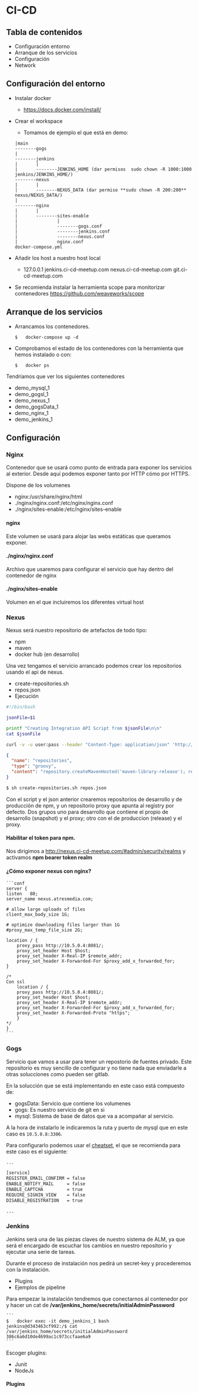 # CI-CD

## Tabla de contenidos 
  - Configuración entorno
  - Arranque de los servicios
  - Configuración
  - Network

## Configuración del entorno
- Instalar docker
    - https://docs.docker.com/install/
  
- Crear el workspace
    - Tomamos de ejemplo el que está en demo:
    ```
    |main
    --------gogs
    |
    --------jenkins
    |       |
    |       --------JENKINS_HOME (dar permisos  sudo chown -R 1000:1000 jenkins/JENKINS_HOME/)    
    --------nexus
    |       |
    |       --------NEXUS_DATA (dar permiso **sudo chown -R 200:200** nexus/NEXUS_DATA/)
    |
    --------nginx
    |       |
    |       --------sites-enable
    |               |
    |               --------gogs.conf
    |               --------jenkins.conf
    |               --------nexus.conf
    |               nginx.conf
    docker-compose.yml
    ```

- Añadir los host a nuestro host local
    - 127.0.0.1 jenkins.ci-cd-meetup.com nexus.ci-cd-meetup.com git.ci-cd-meetup.com 
- Se recomienda instalar la herramienta scope para monitorizar contenedores  https://github.com/weaveworks/scope
## Arranque de los servicios

- Arrancamos los contenedores.
    
    ```
    $   docker-compose up -d
    ```
- Comprobamos el estado de los contenedores con la herramienta que hemos instalado  o con:
    
    ```
    $   docker ps
    ```
Tendríamos que ver los siguientes contenedores

- demo_mysql_1
- demo_gogsl_1
- demo_nexus_1
- demo_gogsData_1
- demo_nginx_1
- demo_jenkins_1


## Configuración

### Nginx

Contenedor que se usará como punto de entrada para exponer los servicios al exterior. Desde aquí podemos exponer tanto por HTTP cómo por HTTPS.

Dispone de los volumenes 
- nginx:/usr/share/nginx/html
- ./nginx/nginx.conf:/etc/nginx/nginx.conf
- ./nginx/sites-enable:/etc/nginx/sites-enable

#### nginx 

Este volumen se usará para alojar las webs estáticas que queramos exponer.

#### ./nginx/nginx.conf

Archivo que usaremos para configurar el servicio que hay dentro del contenedor de nginx

#### ./nginx/sites-enable

Volumen en el que incluiremos los diferentes virtual host 

### Nexus

Nexus será nuestro repositorio de artefactos de todo tipo:

- npm 
- maven
- docker hub (en desarrollo)

Una vez tengamos el servicio arrancado podemos crear los repositorios usando el api de nexus.
  - create-repositories.sh
  - repos.json
  - Ejecución

```bash
#!/bin/bash

jsonFile=$1

printf "Creating Integration API Script from $jsonFile\n\n"
cat $jsonFile

curl -v -u user:pass --header "Content-Type: application/json" 'http://localhost:8081/service/rest/v1/script/' -d @$jsonFile

```

```json
{
  "name": "repositories",
  "type": "groovy",
  "content": "repository.createMavenHosted('maven-library-release'); repository.createMavenHosted('maven-library-snapshot'); repository.createNpmHosted('npm-snapshot'); repository.createNpmHosted('npm-release'); repository.createNpmProxy('npmjs-org','https://registry.npmjs.org'); repository.createNpmGroup('npm-all-pro',['npmjs-org', 'npm-release']); repository.createNpmGroup('npm-all-dev',['npmjs-org','npm-snapshot', 'npm-release'])"
}
```

```bash
$ sh create-repositories.sh repos.json
```

Con el script y el json anterior crearemos repositorios de desarrollo y de producción de npm, y un repositorio proxy que apunta al registry por defecto. Dos grupos uno para desarrollo que contiene el propio de desarrollo (snapshot) y el proxy; otro con el de produccion (release) y el proxy.

#### Habilitar el token para npm.

Nos dirigimos a http://nexus.ci-cd-meetup.com/#admin/security/realms y activamos **npm bearer token realm**


#### ¿Cómo exponer nexus con nginx?

    ```conf
    server {
    listen   80;
    server_name nexus.atresmedia.com;

    # allow large uploads of files
    client_max_body_size 1G;

    # optimize downloading files larger than 1G
    #proxy_max_temp_file_size 2G;

    location / {
        proxy_pass http://10.5.0.4:8081/;
        proxy_set_header Host $host;
        proxy_set_header X-Real-IP $remote_addr;
        proxy_set_header X-Forwarded-For $proxy_add_x_forwarded_for;
    }

    /*
    Con ssl
        location / {
        proxy_pass http://10.5.0.4:8081/;
        proxy_set_header Host $host;
        proxy_set_header X-Real-IP $remote_addr;
        proxy_set_header X-Forwarded-For $proxy_add_x_forwarded_for;
        proxy_set_header X-Forwarded-Proto "https";
        }
    */
    }
    ```

### Gogs

Servicio que vamos a usar para tener un repostorio de fuentes privado. Este repositorio es muy sencillo de configurar y no tiene nada que enviadarle a otras solucciones como pueden ser gitlab.

En la solucción que se está implementando en este caso está compuesto de:

- gogsData: Servicio que contiene los volumenes
- gogs: Es nuestro servicio de git en si
- mysql: Sistema de base de datos que va a acompañar al servicio.

A la hora de instalarlo le indicaremos la ruta y puerto de mysql que en este caso es `10.5.0.8:3306`.

Para configurarlo podemos usar el [cheatset](https://gogs.io/docs/advanced/configuration_cheat_sheet), el que se recomienda para este caso es el siguiente:

```bash
...

[service]
REGISTER_EMAIL_CONFIRM = false
ENABLE_NOTIFY_MAIL     = false
ENABLE_CAPTCHA         = true
REQUIRE_SIGNIN_VIEW    = false
DISABLE_REGISTRATION   = true

...
```

### Jenkins

Jenkins será una de las piezas claves de nuestro sistema de ALM, ya que será el encargado de escuchar los cambios en nuestro repositorio y ejecutar una serie de tareas.

Durante el proceso de instalación nos pedirá un secret-key y procederemos con la instalación.

- Plugins
- Ejemplos de pipeline

Para empezar la instalación tendremos que conectarnos al contenedor por y hacer un cat de **/var/jenkins_home/secrets/initialAdminPassword**

    ```
    $   docker exec -it demo_jenkins_1 bash
    jenkins@d343463cf992:/$ cat /var/jenkins_home/secrets/initialAdminPassword
    386c6a6d10de4699ac1c973ccfaae6a9
    ```

Escoger plugins:
- Junit
- NodeJs

#### Plugins